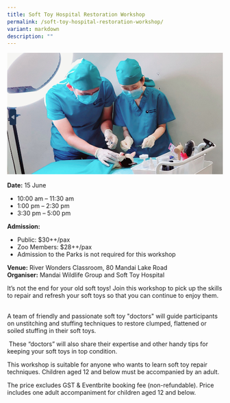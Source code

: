 ```yaml
---
title: Soft Toy Hospital Restoration Workshop
permalink: /soft-toy-hospital-restoration-workshop/
variant: markdown
description: ""
---
```

![Soft_Toy_Hospital_Restoration_Workshop](/images/Workshop%20&amp;%20Talks/Soft_Toy_Hospital_Restoration_Workshop.png)

**Date:** 15 June
* 10:00 am – 11:30 am
* 1:00 pm – 2:30 pm
* 3:30 pm – 5:00 pm<br>

**Admission:** 
* Public: $30++/pax
* Zoo Members: $28++/pax&nbsp;<br>
* Admission to the Parks is not required for this workshop<br> 

**Venue:** River Wonders Classroom, 80 Mandai Lake Road<br> 
**Organiser:** Mandai Wildlife Group and Soft Toy Hospital

 
It’s not the end for your old soft toys! Join this workshop to pick up the skills to repair and refresh your soft toys so that you can continue to enjoy them.  &nbsp;

A team of friendly and passionate soft toy "doctors" will guide participants on unstitching and stuffing techniques to restore clumped, flattened or soiled stuffing in their soft toys.&nbsp;

&nbsp;These “doctors” will also share their expertise and other handy tips for keeping your soft toys in top condition.&nbsp;

This workshop is suitable for anyone who wants to learn soft toy repair techniques. Children aged 12 and below must be accompanied by an adult.&nbsp;

The price excludes GST &amp; Eventbrite booking fee (non-refundable). Price includes one adult accompaniment for children aged 12 and below.

 

<a class="btn-link" target="_blank" href="https://www.eventbrite.sg/e/soft-toy-restoration-workshop-paid-tickets-900913997017?aff=oddtdtcreator"><img src="/images/gogreensg_website-32.png"></a> 

 

<style> 
.btn-link { 
display: none; 
} 

a.btn-link[target="_blank"]:after { 
display: none; 
} 

.btn-link > img { 
width: 100%; 
} 
</style>